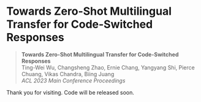 # Towards Zero-Shot Multilingual Transfer for Code-Switched Responses

> **Towards Zero-Shot Multilingual Transfer for Code-Switched Responses** <br>
> Ting-Wei Wu, Changsheng Zhao, Ernie Chang, Yangyang Shi, Pierce Chuang, Vikas Chandra, Biing Juang<br>
> *ACL 2023 Main Conference Proceedings*

Thank you for visiting. Code will be released soon.
